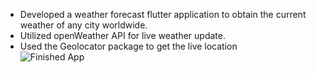 
- Developed a weather forecast flutter application to obtain the current weather of any city worldwide.
- Utilized openWeather API for live weather update. 
- Used the Geolocator package to get the live location<br />
![Finished App](https://github.com/londonappbrewery/Images/blob/master/clima-demo.gif)


